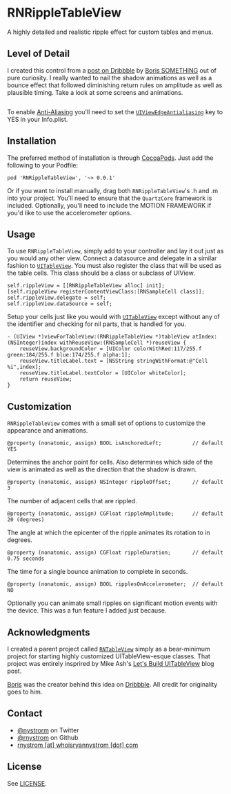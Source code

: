 RNRippleTableView
===

A highly detailed and realistic ripple effect for custom tables and menus.

## Level of Detail ##

I created this control from a [post on Dribbble]() by [Boris SOMETHING]() out of pure curiosity. I really wanted to nail the shadow animations as well as a bounce effect that followed diminishing return rules on amplitude as well as plausible timing. Take a look at some screens and animations.

<p align="center"><img src=""/></p>

To enable [Anti-Aliasing]() you'll need to set the <code>[UIViewEdgeAntialiasing](http://developer.apple.com/library/ios/#documentation/general/Reference/InfoPlistKeyReference/Articles/iPhoneOSKeys.html)</code> key to YES in your Info.plist.

## Installation ##

The preferred method of installation is through [CocoaPods](http://cocoapods.org/). Just add the following to your Podfile:

```
pod 'RNRippleTableView', '~> 0.0.1'
```

Or if you want to install manually, drag both <code>RNRippleTableView</code>'s .h and .m into your project. You'll need to ensure that the <code>QuartzCore</code> framework is included. Optionally, you'll need to include the MOTION FRAMEWORK if you'd like to use the accelerometer options.

## Usage ##

To use <code>RNRippleTableView</code>, simply add to your controller and lay it out just as you would any other view. Connect a datasource and delegate in a similar fashion to <code>[UITableView]()</code>. You must also register the class that will be used as the table cells. This class should be a class or subclass of UIView.

```objc
self.rippleView = [[RNRippleTableView alloc] init];
[self.rippleView registerContentViewClass:[RNSampleCell class]];
self.rippleView.delegate = self;
self.rippleView.dataSource = self;
```

Setup your cells just like you would with <code>[UITableView]()</code> except without any of the identifier and checking for nil parts, that is handled for you. 

```objc
- (UIView *)viewForTableView:(RNRippleTableView *)tableView atIndex:(NSInteger)index withReuseView:(RNSampleCell *)reuseView {
    reuseView.backgroundColor = [UIColor colorWithRed:117/255.f green:184/255.f blue:174/255.f alpha:1];
    reuseView.titleLabel.text = [NSString stringWithFormat:@"Cell %i",index];
    reuseView.titleLabel.textColor = [UIColor whiteColor];
    return reuseView;
}
```

## Customization

<code>RNRippleTableView</code> comes with a small set of options to customize the appearance and animations. 

```objc
@property (nonatomic, assign) BOOL isAnchoredLeft;          // default YES
```

Determines the anchor point for cells. Also determines which side of the view is animated as well as the direction that the shadow is drawn.

```objc
@property (nonatomic, assign) NSInteger rippleOffset;       // default 3
```

The number of adjacent cells that are rippled.

```objc
@property (nonatomic, assign) CGFloat rippleAmplitude;      // default 20 (degrees)
```

The angle at which the epicenter of the ripple animates its rotation to in degrees.

```objc
@property (nonatomic, assign) CGFloat rippleDuration;       // default 0.75 seconds
```

The time for a single bounce animation to complete in seconds.

```objc
@property (nonatomic, assign) BOOL ripplesOnAccelerometer;  // default NO
```

Optionally you can animate small ripples on significant motion events with the device. This was a fun feature I added just because.

## Acknowledgments

I created a parent project called <code>[RNTableView]()</code> simply as a bear-minimum project for starting highly customized UITableView-esque classes. That project was entirely insprired by Mike Ash's [Let's Build UITableView]() blog post.

[Boris]() was the creator behind this idea on [Dribbble](). All credit for originality goes to him.

## Contact

* [@nystrorm](https://twitter.com/nystrorm) on Twitter
* [@rnystrom](https://github.com/rnystrom) on Github
* <a href="mailTo:rnystrom@whoisryannystrom.com">rnystrom [at] whoisryannystrom [dot] com</a>

## License

See [LICENSE]().